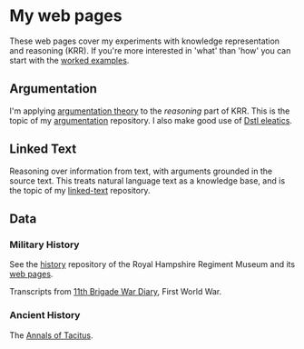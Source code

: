 # My web pages

These web pages cover my experiments with knowledge representation and reasoning (KRR). If you're more interested in 'what' than 'how' you can start with the [worked examples](examples/index).

## Argumentation

I'm applying [argumentation theory](https://dstl.github.io/eleatics/doc/argumentation/) to the *reasoning* part of KRR. This is the topic of my [argumentation](https://github.com/knoxa/argumentation) repository. I also make good use of [Dstl eleatics](https://github.com/dstl/eleatics).

## Linked Text

Reasoning over information from text, with arguments grounded in the source text. This treats natural language text as a knowledge base, and is the topic of my [linked-text](https://github.com/knoxa/linked-text) repository.

## Data

### Military History

See the [history](https://github.com/tigersmuseum/history) repository of the Royal Hampshire Regiment Museum and its [web pages](https://tigersmuseum.github.io/history/).

Transcripts from [11th Brigade War Diary](https://knoxa.github.io/text/war-diary/11-Bde/), First World War.


### Ancient History

The [Annals of Tacitus](https://knoxa.github.io/text/tacitus/).